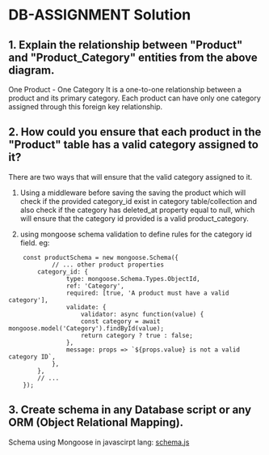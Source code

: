 # DB-ASSIGNMENT Solution

## 1. Explain the relationship between "Product" and "Product_Category" entities from the above diagram.

One Product - One Category
It is a one-to-one relationship between a product and its primary category.
Each product can have only one category assigned through this foreign key relationship.

## 2. How could you ensure that each product in the "Product" table has a valid category assigned to it?

There are two ways that will ensure that the valid category assigned to it.

1. Using a middleware before saving the saving the product which will check if the provided category_id exist in category table/collection and also check if the category has deleted_at property equal to null, which will ensure that the category id provided is a valid product_category.

2. using mongoose schema validation to define rules for the category id field. eg:
```
    const productSchema = new mongoose.Schema({
            // ... other product properties
        category_id: {
                type: mongoose.Schema.Types.ObjectId,
                ref: 'Category',
                required: [true, 'A product must have a valid category'],
                validate: {
                    validator: async function(value) {
                    const category = await mongoose.model('Category').findById(value);
                    return category ? true : false;
                },
                message: props => `${props.value} is not a valid category ID`,
            },
        },
        // ...
    });

```
## 3. Create schema in any Database script or any ORM (Object Relational Mapping).

Schema using Mongoose in javascirpt lang: [schema.js](./schema.js)